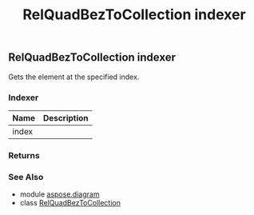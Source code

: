﻿---
title: RelQuadBezToCollection indexer
second_title: Aspose.Diagram for Python via .NET API References
description: 
type: docs
weight: 40
url: /python-net/aspose.diagram/relquadbeztocollection/__getitem__/
is_root: false
---

## RelQuadBezToCollection indexer


Gets the element at the specified index.
### Indexer
| Name | Description |
| :- | :- |
| index |  |


### Returns 




### See Also
* module [aspose.diagram](../../)
* class [RelQuadBezToCollection](/diagram/python-net/aspose.diagram/relquadbeztocollection)
